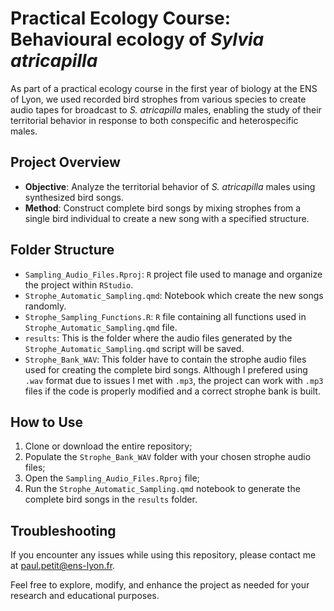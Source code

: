 # Practical Ecology Course: Behavioural ecology of *Sylvia atricapilla*
As part of a practical ecology course in the first year of biology at the ENS of Lyon, we used recorded bird strophes from various species to create audio tapes for broadcast to *S. atricapilla* males, enabling the study of their territorial behavior in response to both conspecific and heterospecific males.

## Project Overview
- **Objective**: Analyze the territorial behavior of *S. atricapilla* males using synthesized bird songs.
- **Method**: Construct complete bird songs by mixing strophes from a single bird individual to create a new song with a specified structure.

## Folder Structure
- `Sampling_Audio_Files.Rproj`: `R` project file used to manage and organize the project within `RStudio`.
- `Strophe_Automatic_Sampling.qmd`: Notebook which create the new songs randomly.
- `Strophe_Sampling_Functions.R`: `R` file containing all functions used in `Strophe_Automatic_Sampling.qmd` file.
- `results`: This is the folder where the audio files generated by the `Strophe_Automatic_Sampling.qmd` script will be saved.
- `Strophe_Bank_WAV`: This folder have to contain the strophe audio files used for creating the complete bird songs. Although I prefered using `.wav` format due to issues I met with `.mp3`, the project can work with `.mp3` files if the code is properly modified and a correct strophe bank is built.

## How to Use
1. Clone or download the entire repository;
2. Populate the `Strophe_Bank_WAV` folder with your chosen strophe audio files;
3. Open the `Sampling_Audio_Files.Rproj` file;
4. Run the `Strophe_Automatic_Sampling.qmd` notebook to generate the complete bird songs in the `results` folder.

## Troubleshooting
If you encounter any issues while using this repository, please contact me at paul.petit@ens-lyon.fr.

Feel free to explore, modify, and enhance the project as needed for your research and educational purposes.
